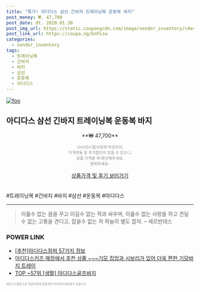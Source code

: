 ```yaml
--- 
title: "특가! 아디다스 삼선 긴바지 트레이닝복 운동복 바지" 
post_money: ₩. 47,700 
post_date: dt. 2020.01.30 
post_img_url: https://static.coupangcdn.com/image/vendor_inventory/c4e4/4d959842e640bc893cf3d01949918a705d7bca9af93acab5f271865fa703.jpg 
post_link_url: https://coupa.ng/bnFLsw 
categories: 
  - vendor_inventory 
tags: 
  - 트레이닝복 
  - 긴바지 
  - 바지 
  - 삼선 
  - 운동복 
  - 아디다스 
--- 
```

[![foo](https://static.coupangcdn.com/image/vendor_inventory/c4e4/4d959842e640bc893cf3d01949918a705d7bca9af93acab5f271865fa703.jpg)](https://coupa.ng/bnFLsw) 

## 아디다스 삼선 긴바지 트레이닝복 운동복 바지 
<p style="text-align: center;">**₩ 47,700**</p> 
<p style="text-align: center;"><span style="color: #898c8f; font-family: Georgia,Times,serif; font-size: 0.75em;">2020년01월30일에 작성되어, <br>가격변동 및 추가할인이 있을 수 있으니,<br> 상품 가격을 꼭!확인해주세요.<br>행복하세요~</span> 
</p>	 
<div markdown="0" style="text-align: center;"><a href="https://coupa.ng/bnFLsw" class="btn btn--success">상품가격 및 후기 보러가기</a></div> 
<br><br> 
  #트레이닝복 #긴바지 #바지 #삼선 #운동복 #아디다스 
<hr> 

> 이룰수 없는 꿈을 꾸고 이길수 없는 적과 싸우며, 이룰수 없는 사랑을 하고 견딜 수 없는 고통을 견디고, 잡을수 없는 저 하늘의 별도 잡자. – 세르반테스 


### POWER LINK

* <a href="https://blog.naver.com/fasyy4321/221790655155" target="_blank">[추천]아디다스점퍼 57가지 정보</a>
* <a href="https://blog.naver.com/sakai111/221783956644" target="_blank">아디다스키즈 매장에서 추천 상품 ~~~기모 집업과 시보리가 있어 더욱 편한 기모바지 트레이</a>
* <a href="https://blog.naver.com/an0733/221785356012" target="_blank"> TOP ~57위 [생활] 아디다스골프바지</a>

<span style="color: #898c8f; font-family: Georgia,Times,serif; font-size: 0.55em;">파트너스활동으로 작성자에게 일정액의 커미션이 제공될수 있습니다.</span> 
